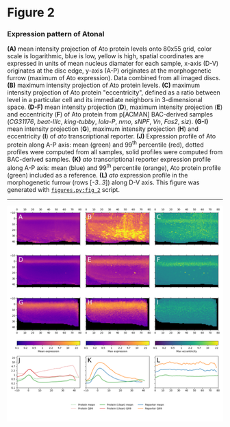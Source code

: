 # Figure 2
### Expression pattern of Atonal

**(A)** mean intensity projection of Ato protein levels onto 80x55 grid, color scale is logarithmic, blue is low, yellow is high, spatial coordinates are expressed in units of mean nucleus diamater for each sample, x-axis (D-V) originates at the disc edge, y-axis (A-P) originates at the morphogenetic furrow (maximum of Ato expression). Data combined from all imaged discs. **(B)** maximum intensity projection of Ato protein levels. **(C)** maximum intensity projection of Ato protein "eccentricity", defined as a ratio between level in a particular cell and its immediate neighbors in 3-dimensional space. **(D-F)** mean intensity projection (**D**), maximum intensity projection (**E**) and eccentricity (**F**) of Ato protein from p[ACMAN] BAC-derived samples (*CG31176*, *beat-IIIc*, *king-tubby*, *lola-P*, *nmo*, *sNPF*, *Vn*, *Fas2*, *siz*). **(G-I)** mean intensity projection (**G**), maximum intensity projection (**H**) and eccentricity (**I**) of *ato* transcriptional reporter. **(J)** Expression profile of Ato protein along A-P axis: mean (green) and 99<sup>th</sup> percentile (red), dotted profiles were computed from all samples, solid profiles were computed from BAC-derived samples. **(K)** *ato* transcriptional reporter expression profile along A-P axis: mean (blue) and 99<sup>th</sup> percentile (orange), Ato protein profile (green) included as a reference. **(L)** *ato* expression profile in the morphogenetic furrow (rows [*-3*..*3*]) along D-V axis. This figure was generated with [`figures.py:fig_2`](https://github.com/rejsmont/rdn-wdp-python/blob/master/analysis/figures.py) script.

---
![Figure 2](figure_2.png)
